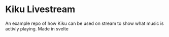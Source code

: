 # Kiku Livestream

An example repo of how Kiku can be used on stream to show what music is activly playing. Made in svelte
